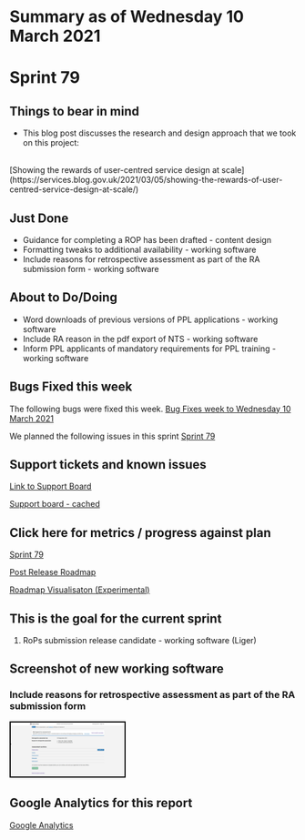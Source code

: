 # Summary as of Wednesday 10 March 2021 

# Sprint 79

## Things to bear in mind
* This blog post discusses the research and design approach that we took on this project:
<br>
[Showing the rewards of user-centred service design at scale](https://services.blog.gov.uk/2021/03/05/showing-the-rewards-of-user-centred-service-design-at-scale/)

## Just Done
* Guidance for completing a ROP has been drafted - content design
* Formatting tweaks to additional availability - working software
* Include reasons for retrospective assessment as part of the RA submission form - working software


## About to Do/Doing
* Word downloads of previous versions of PPL applications - working software
* Include RA reason in the pdf export of NTS - working software
* Inform PPL applicants of mandatory requirements for PPL training - working software

## Bugs Fixed this week
The following bugs were fixed this week.
[Bug Fixes week to Wednesday 10 March 2021](graphs/bugs10032021.png)

We planned the following issues in this sprint 
[Sprint 79](graphs/sprint10032021.png)

## Support tickets and known issues
[Link to Support Board](https://collaboration.homeoffice.gov.uk/jira/secure/RapidBoard.jspa?rapidView=1717&selectedIssue=ASSB-253)

[Support board - cached](graphs/supportBoard10032021.png)

## Click here for metrics / progress against plan
[Sprint 79](graphs/progress10032021.png)

[Post Release Roadmap](graphs/roadmap10032021.png)

[Roadmap Visualisaton (Experimental) ](roadmapVisualisation10032021.md)

## This is the goal for the current sprint
1. RoPs submission release candidate - working software (Liger)

## Screenshot of new working software
### Include reasons for retrospective assessment as part of the RA submission form 
<a href="graphs/proto1_10032021.png"><img src="graphs/proto1_10032021.png" alt="HTML5 Icon" width="200" style="border:2px solid black"></a>
<br>

## Google Analytics for this report
[Google Analytics](graphs/GA10032021.png)

